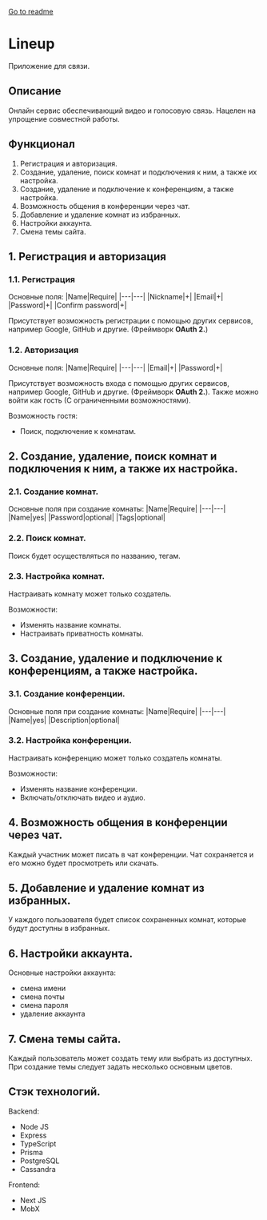 [Go to readme](../README.md)

# Lineup
Приложение для связи.


## Описание
Онлайн сервис обеспечивающий видео и голосовую связь. Нацелен на упрощение совместной работы.


## Функционал
1. Регистрация и авторизация.
2. Создание, удаление, поиск комнат и подключения к ним, а также их настройка.
3. Создание, удаление и подключение к конференциям, а также настройка.
4. Возможность общения в конференции через чат.
5. Добавление и удаление комнат из избранных.
6. Настройки аккаунта.
7. Смена темы сайта.

## 1. Регистрация и авторизация
### 1.1. Регистрация
Основные поля:
|Name|Require|
|---|---|
|Nickname|+|
|Email|+|
|Password|+|
|Confirm password|+|

Присутствует возможность регистрации с помощью других сервисов, например Google, GitHub и другие. (Фреймворк **OAuth 2.**)

### 1.2. Авторизация
Основные поля:
|Name|Require|
|---|---| 
|Email|+|
|Password|+| 

Присутствует возможность входа с помощью других сервисов, например Google, GitHub и другие. (Фреймворк **OAuth 2.**). Также можно войти как гость (С ограниченными возможностями).

Возможность гостя:
- Поиск, подключение к комнатам.
 

## 2. Создание, удаление, поиск комнат и подключения к ним, а также их настройка.
### 2.1. Создание комнат.
Основные поля при создание комнаты:
|Name|Require|
|---|---| 
|Name|yes|
|Password|optional|
|Tags|optional|

### 2.2. Поиск комнат.
Поиск будет осуществляться по названию, тегам.

### 2.3. Настройка комнат.
Настраивать комнату может только создатель.

Возможности:
- Изменять название комнаты.
- Настраивать приватность комнаты.

## 3. Создание, удаление и подключение к конференциям, а также настройка.

### 3.1. Создание конференции.
Основные поля при создание комнаты:
|Name|Require|
|---|---| 
|Name|yes|
|Description|optional|

### 3.2. Настройка конференции.
Настраивать конференцию может только создатель комнаты.

Возможности:
- Изменять название конференции.
- Включать/отключать видео и аудио.

## 4. Возможность общения в конференции через чат.
Каждый участник может писать в чат конференции.
Чат сохраняется и его можно будет просмотреть или скачать.


## 5. Добавление и удаление комнат из избранных.
У каждого пользователя будет список сохраненных комнат, которые будут доступны в избранных.

## 6. Настройки аккаунта.
Основные настройки аккаунта:
- смена имени
- смена почты
- смена пароля
- удаление аккаунта

## 7. Смена темы сайта.
Каждый пользователь может создать тему или выбрать из доступных. При создание темы следует задать несколько основным цветов.


## Стэк технологий.
Backend:
- Node JS 
- Express
- TypeScript
- Prisma
- PostgreSQL
- Cassandra

Frontend:
- Next JS
- MobX 
